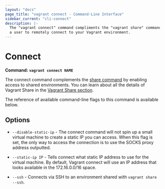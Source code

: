 ```yaml
---
layout: "docs"
page_title: "vagrant connect - Command-Line Interface"
sidebar_current: "cli-connect"
description: |-
  The "vagrant connect" command compliments the "vagrant share" command to allow
  a user to remotely connect to your Vagrant environment.
---
```


# Connect

**Command: `vagrant connect NAME`**

The connect command complements the
[share command](/docs/cli/share.html) by enabling access to shared
environments. You can learn about all the details of Vagrant Share in the
[Vagrant Share section](/docs/share/).

The reference of available command-line flags to this command
is available below.

## Options

* `--disable-static-ip` - The connect command will not spin up a small
  virtual machine to create a static IP you can access. When this flag is
  set, the only way to access the connection is to use the SOCKS proxy
  address outputted.

* `--static-ip IP` - Tells connect what static IP address to use for the virtual
  machine. By default, Vagrant connect will use an IP address that looks
  available in the 172.16.0.0/16 space.

* `--ssh` - Connects via SSH to an environment shared with
  `vagrant share --ssh`.
